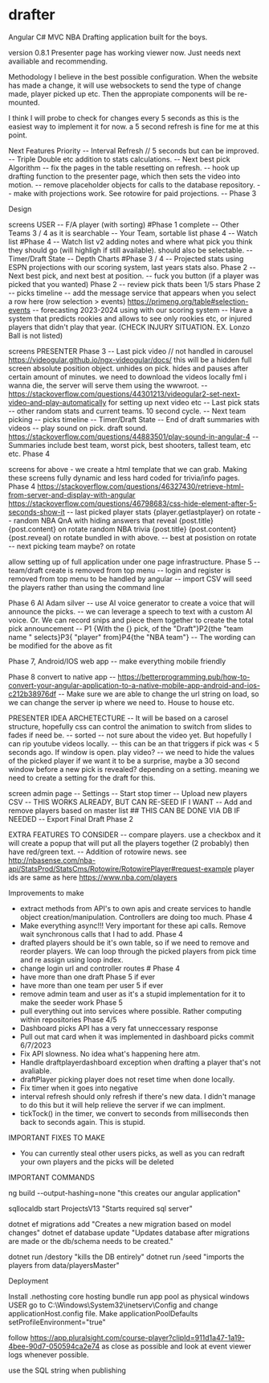 # drafter
Angular C# MVC NBA Drafting application built for the boys.

version 0.8.1
Presenter page has working viewer now. Just needs next availiable and recommending.

Methodology
I believe in the best possible configuration. When the website has made a change, it will use websockets to send the type of change made, player picked up etc. Then the appropiate components will be re-mounted. 

I think I will probe to check for changes every 5 seconds as this is the easiest way to implement it for now. a 5 second refresh is fine for me at this point.

Next Features Priority
-- Interval Refresh // 5 seconds but can be improved.
-- Triple Double etc addition to stats calculations.
-- Next best pick Algorithm
-- fix the pages in the table resetting on refresh.
-- hook up drafting function to the presenter page, which then sets the video into motion. 
-- remove placeholder objects for calls to the database repository.
-- make with projections work. See rotowire for paid projections.
-- Phase 3

Design

screens USER
-- F/A player (with sorting) #Phase 1 complete
-- Other Teams 3 / 4 as it is searchable
-- Your Team, sortable list phase 4
-- Watch list #Phase 4 -- Watch list v2 adding notes and where what pick you think they should go (will highligh if still available). should also be selectable.
-- Timer/Draft State
-- Depth Charts #Phase 3 / 4
-- Projected stats using ESPN projections with our scoring system, last years stats also. Phase 2
-- Next best pick, and next best at position. 
-- fuck you button (if a player was picked that you wanted) Phase 2
-- review pick thats been 1/5 stars Phase 2
-- picks timeline
-- add the message service that appears when you select a row here (row selection > events) https://primeng.org/table#selection-events
-- forecasting 2023-2024 using with our scoring system
-- Have a system that predicts rookies and allows to see only rookies etc, or injured players that didn't play that year. (CHECK INJURY SITUATION. EX. Lonzo Ball is not listed)

screens PRESENTER Phase 3
-- Last pick video // not handled in carousel https://videogular.github.io/ngx-videogular/docs/ this will be a hidden full screen absolute position object. unhides on pick. hides and pauses after certain amount of minutes.
   we need to download the videos locally fml i wanna die, the server will serve them using the wwwroot.
-- https://stackoverflow.com/questions/44301213/videogular2-set-next-video-and-play-automatically for setting up next video etc
-- Last pick stats
-- other random stats and current teams. 10 second cycle.
-- Next team picking
-- picks timeline
-- Timer/Draft State
-- End of draft summaries with videos
-- play sound on pick. draft sound. https://stackoverflow.com/questions/44883501/play-sound-in-angular-4
-- Summaries include best team, worst pick, best shooters, tallest team, etc etc. Phase 4

screens for above - we create a html template that we can grab. Making these screens fully dynamic and less hard coded for trivia/info pages. Phase 4
https://stackoverflow.com/questions/46327430/retrieve-html-from-server-and-display-with-angular
https://stackoverflow.com/questions/46798683/css-hide-element-after-5-seconds-show-it
-- last picked player stats {player.getlastplayer} on rotate
-- random NBA QnA with hiding answers that reveal {post.title} {post.content} on rotate
   random NBA trivia {post.title} {post.content} {post.reveal} on rotate bundled in with above.
-- best at posistion on rotate
-- next picking team maybe? on rotate

allow setting up of full application under one page infrastructure. Phase 5
-- team/draft create is removed from top menu
-- login and register is removed from top menu to be handled by angular
-- import CSV will seed the players rather than using the command line

Phase 6 AI Adam silver
-- use AI voice generator to create a voice that will announce the picks. 
-- we can leverage a speech to text with a custom AI voice. Or. We can record snips and piece them together to create the total pick announcement
-- P1 {With the {} pick, of the "Draft"}P2{the "team name " selects}P3{ "player" from}P4{the "NBA team"}
-- The wording can be modified for the above as fit

Phase 7, Android/IOS web app 
-- make everything mobile friendly

Phase 8 convert to native app
-- https://betterprogramming.pub/how-to-convert-your-angular-application-to-a-native-mobile-app-android-and-ios-c212b38976df
-- Make sure we are able to change the url string on load, so we can change the server ip where we need to. House to house etc.

PRESENTER IDEA ARCHETECTURE
-- It will be based on a carosel structure, hopefully css can control the animation to switch from slides to fades if need be. -- sorted
-- not sure about the video yet. But hopefully I can rip youtube videos locally. -- this can be an that triggers if pick was < 5 seconds ago. If window is open. play video?
-- we need to hide the values of the picked player if we want it to be a surprise, maybe a 30 second window before a new pick is revealed? depending on a setting.
   meaning we need to create a setting for the draft for this.

screen admin page
-- Settings
-- Start stop timer
-- Upload new players CSV -- THIS WORKS ALREADY, BUT CAN RE-SEED IF I WANT
-- Add and remove players based on master list ## THIS CAN BE DONE VIA DB IF NEEDED
-- Export Final Draft Phase 2

EXTRA FEATURES TO CONSIDER
-- compare players. use a checkbox and it will create a popup that will put all the players together (2 probably) then have red/green text.
-- Addition of rotowire news. see http://nbasense.com/nba-api/StatsProd/StatsCms/Rotowire/RotowirePlayer#request-example player ids are same as here https://www.nba.com/players


Improvements to make
- extract methods from API's to own apis and create services to handle object creation/manipulation. Controllers are doing too much. Phase 4
- Make everything async!!! Very important for these api calls. Remove wait synchronous calls that I had to add. Phase 4
- drafted players should be it's own table, so if we need to remove and reorder players. We can loop through the picked players from pick time and re assign using loop index. 
- change login url and controller routes # Phase 4
- have more than one draft Phase 5 if ever
- have more than one team per user 5 if ever
- remove admin team and user as it's a stupid implementation for it to make the seeder work Phase 5
- pull everything out into services where possible. Rather computing within repositories Phase 4/5
- Dashboard picks API has a very fat unneccessary response
- Pull out mat card when it was implemented in dashboard picks commit 6/7/2023
- Fix API slowness. No idea what's happening here atm.
- Handle draftplayerdashboard exception when drafting a player that's not avaliable.
- draftPlayer picking player does not reset time when done locally.
- Fix timer when it goes into negative
- interval refresh should only refresh if there's new data. I didn't manage to do this but it will help relieve the server if we can implment.
- tickTock() in the timer, we convert to seconds from milliseconds then back to seconds again. This is stupid.

IMPORTANT FIXES TO MAKE
- You can currently steal other users picks, as well as you can redraft your own players and the picks will be deleted

IMPORTANT COMMANDS

ng build --output-hashing=none "this creates our angular application"

sqllocaldb start ProjectsV13 "Starts required sql server"

dotnet ef migrations add <nameofmigration> "Creates a new migration based on model changes"
dotnet ef database update "Updates database after migrations are made or the db/schema needs to be created."

dotnet run /destory "kills the DB entirely"
dotnet run /seed "imports the players from data/playersMaster"

Deployment

Install .nethosting core hosting bundle 
run app pool as physical windows USER
go to C:\Windows\System32\inetserv\Config and change applicationHost.config file. Make applicationPoolDefaults setProfileEnvironment="true"

follow https://app.pluralsight.com/course-player?clipId=911d1a47-1a19-4bee-90d7-050594ca2e74 as close as possible and look at event viewer logs whenever possible.

use the SQL string when publishing